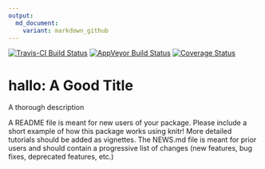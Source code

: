```yaml
---
output:
  md_document:
    variant: markdown_github
---
```


[![Travis-CI Build Status](https://travis-ci.org/sofilibi/hallo.png?branch=master)](https://travis-ci.org/sofilibi/hallo)
[![AppVeyor Build Status](https://ci.appveyor.com/api/projects/status/github/sofilibi/hallo?branch=master)](https://ci.appveyor.com/project/sofilibi/hallo)
[![Coverage Status](https://img.shields.io/coveralls/sofilibi/hallo.svg)](https://coveralls.io/r/sofilibi/hallo?branch=master)

<!-- README.md is generated from README.Rmd. Please edit that file -->

# hallo: A Good Title

A thorough description

A README file is meant for new users of your package. Please include a short example of how this package works using knitr! More detailed tutorials should be added as 
vignettes. The NEWS.md file is meant for prior users and should contain a progressive
list of changes (new features, bug fixes, deprecated features, etc.)


